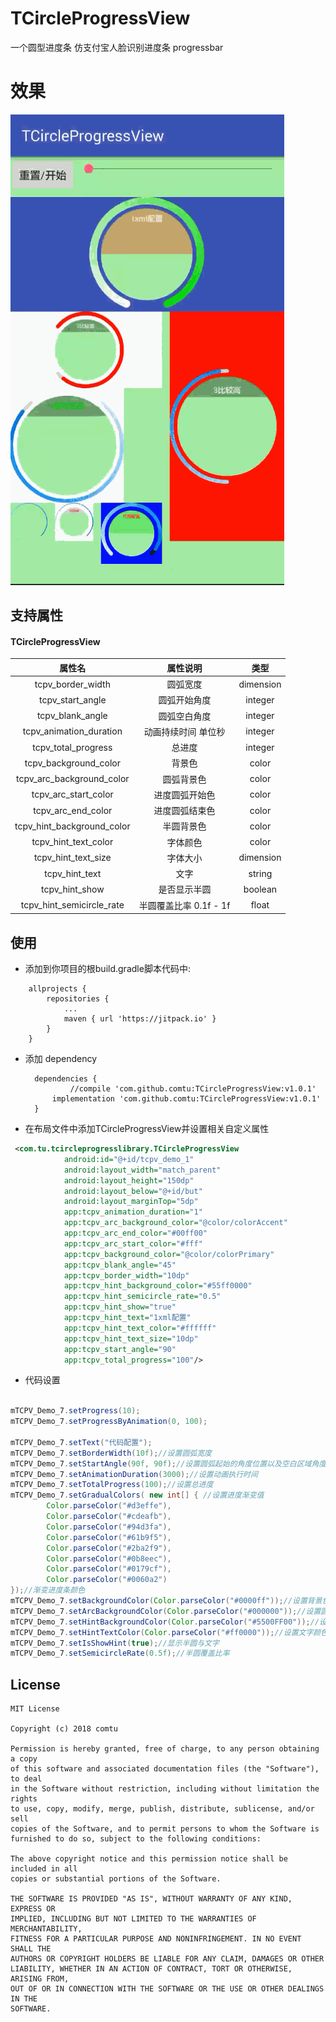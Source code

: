 # TCircleProgressView
一个圆型进度条 仿支付宝人脸识别进度条 progressbar

# 效果
![](./show.gif)


## 支持属性
#### TCircleProgressView

|         属性名          |                 属性说明           |     类型       |
| :------------------: | :-------------------------------: |:--------------:|
| tcpv_border_width  |           圆弧宽度        | dimension        |
|  tcpv_start_angle  |              圆弧开始角度              | integer        |
|  tcpv_blank_angle   |       圆弧空白角度                |   integer      |
|  tcpv_animation_duration   |               动画持续时间 单位秒            |   integer      |
|  tcpv_total_progress   |               总进度 |   integer    |
|tcpv_background_color| 背景色                   | color     |
|tcpv_arc_background_color  |           圆弧背景色                      |color    |
|tcpv_arc_start_color |      进度圆弧开始色                   |color    |
|tcpv_arc_end_color       |           进度圆弧结束色               |color    |
|tcpv_hint_background_color   |       半圆背景色                        |color   |
|tcpv_hint_text_color      |       字体颜色                     |color   |
|tcpv_hint_text_size      |       字体大小                     |dimension   |
|tcpv_hint_text      |       文字                     |string   |
|tcpv_hint_show      |       是否显示半圆                     |boolean   |
|tcpv_hint_semicircle_rate      |       半圆覆盖比率 0.1f - 1f                     |float   |

## 使用

- 添加到你项目的根build.gradle脚本代码中:
```
	allprojects {
		repositories {
			...
			maven { url 'https://jitpack.io' }
		}
	}
  ```

- 添加 dependency

  ```
	dependencies {
	        //compile 'com.github.comtu:TCircleProgressView:v1.0.1'
		implementation 'com.github.comtu:TCircleProgressView:v1.0.1'
	}
  ```

- 在布局文件中添加TCircleProgressView并设置相关自定义属性

```xml
 <com.tu.tcircleprogresslibrary.TCircleProgressView
            android:id="@+id/tcpv_demo_1"
            android:layout_width="match_parent"
            android:layout_height="150dp"
            android:layout_below="@+id/but"
            android:layout_marginTop="5dp"
            app:tcpv_animation_duration="1"
            app:tcpv_arc_background_color="@color/colorAccent"
            app:tcpv_arc_end_color="#00ff00"
            app:tcpv_arc_start_color="#fff"
            app:tcpv_background_color="@color/colorPrimary"
            app:tcpv_blank_angle="45"
            app:tcpv_border_width="10dp"
            app:tcpv_hint_background_color="#55ff0000"
            app:tcpv_hint_semicircle_rate="0.5"
            app:tcpv_hint_show="true"
            app:tcpv_hint_text="1xml配置"
            app:tcpv_hint_text_color="#ffffff"
            app:tcpv_hint_text_size="10dp"
            app:tcpv_start_angle="90"
            app:tcpv_total_progress="100"/>

```

- 代码设置

``` java

mTCPV_Demo_7.setProgress(10); 
mTCPV_Demo_7.setProgressByAnimation(0, 100);

mTCPV_Demo_7.setText("代码配置");
mTCPV_Demo_7.setBorderWidth(10f);//设置圆弧宽度
mTCPV_Demo_7.setStartAngle(90f, 90f);//设置圆弧起始的角度位置以及空白区域角度
mTCPV_Demo_7.setAnimationDuration(3000);//设置动画执行时间
mTCPV_Demo_7.setTotalProgress(100);//设置总进度
mTCPV_Demo_7.setGradualColors( new int[] { //设置进度渐变值
        Color.parseColor("#d3effe"),
        Color.parseColor("#cdeafb"),
        Color.parseColor("#94d3fa"),
        Color.parseColor("#61b9f5"),
        Color.parseColor("#2ba2f9"),
        Color.parseColor("#0b8eec"),
        Color.parseColor("#0179cf"),
        Color.parseColor("#0060a2")
});//渐变进度条颜色
mTCPV_Demo_7.setBackgroundColor(Color.parseColor("#0000ff"));//设置背景色
mTCPV_Demo_7.setArcBackgroundColor(Color.parseColor("#000000"));//设置圆弧背景色
mTCPV_Demo_7.setHintBackgroundColor(Color.parseColor("#5500FF00"));//设置圆弧背景色
mTCPV_Demo_7.setHintTextColor(Color.parseColor("#ff0000"));//设置文字颜色
mTCPV_Demo_7.setIsShowHint(true);//显示半圆与文字
mTCPV_Demo_7.setSemicircleRate(0.5f);//半圆覆盖比率

```

## License

```
MIT License

Copyright (c) 2018 comtu

Permission is hereby granted, free of charge, to any person obtaining a copy
of this software and associated documentation files (the "Software"), to deal
in the Software without restriction, including without limitation the rights
to use, copy, modify, merge, publish, distribute, sublicense, and/or sell
copies of the Software, and to permit persons to whom the Software is
furnished to do so, subject to the following conditions:

The above copyright notice and this permission notice shall be included in all
copies or substantial portions of the Software.

THE SOFTWARE IS PROVIDED "AS IS", WITHOUT WARRANTY OF ANY KIND, EXPRESS OR
IMPLIED, INCLUDING BUT NOT LIMITED TO THE WARRANTIES OF MERCHANTABILITY,
FITNESS FOR A PARTICULAR PURPOSE AND NONINFRINGEMENT. IN NO EVENT SHALL THE
AUTHORS OR COPYRIGHT HOLDERS BE LIABLE FOR ANY CLAIM, DAMAGES OR OTHER
LIABILITY, WHETHER IN AN ACTION OF CONTRACT, TORT OR OTHERWISE, ARISING FROM,
OUT OF OR IN CONNECTION WITH THE SOFTWARE OR THE USE OR OTHER DEALINGS IN THE
SOFTWARE.
```


